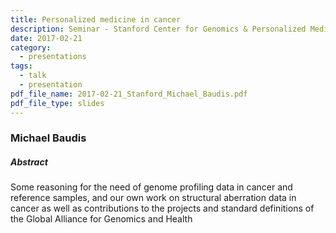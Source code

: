 ```yaml
---
title: Personalized medicine in cancer
description: Seminar - Stanford Center for Genomics & Personalized Medicine
date: 2017-02-21
category:
  - presentations
tags:
  - talk
  - presentation
pdf_file_name: 2017-02-21_Stanford_Michael_Baudis.pdf
pdf_file_type: slides
---
```


### Michael Baudis

##### Abstract

Some reasoning for the need of genome profiling data in cancer and reference samples, and our own work on structural aberration data in cancer as well as contributions to the projects and standard definitions of the Global Alliance for Genomics and Health